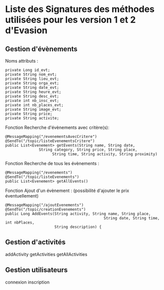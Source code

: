 # Liste des Signatures des méthodes utilisées pour les version 1 et 2 d'Evasion

## Gestion d'évènements
Noms attributs :

	private Long id_evt;
    private String nom_evt;
    private String lieu_evt;
    private String orga_evt;
    private String date_evt;
    private String heure_evt;
    private String desc_evt;
    private int nb_insc_evt;
    private int nb_places_evt;
    private String image_evt;
    private String price;
    private String activite;
    
Fonction Recherche d'évènements avec critère(s):
```
@MessageMapping("/evenementsAvecCritere")
@SendTo("/topic/listeEvenementsCritere")
public List<Evenement> getEvents(String name, String date, 
               String category, String price, String place,
       				 String time, String activity, String proximity)
```

Fonction Recherche de tous les évènements :
```
@MessageMapping("/evenements")
@SendTo("/topic/listeEvenements")
public List<Evenement> getAllEvents()
```

Fonction Ajout d'un évènement : (possibilité d'ajouter le prix éventuellement)
```
@MessageMapping("/ajoutEvenements")
@SendTo("/topic/creationEvenements")
public Long AddEvents(String activity, String name, String place, 
									 		String date, String time, int nbPlaces, 
                      String description) {
```

## Gestion d'activités
addActivity
getActivities
getAllActivities

## Gestion utilisateurs
connexion
inscription
